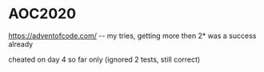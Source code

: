# AOC2020
https://adventofcode.com/  -- my tries, getting more then 2* was a success already

cheated on day 4 so far only (ignored 2 tests, still correct)

